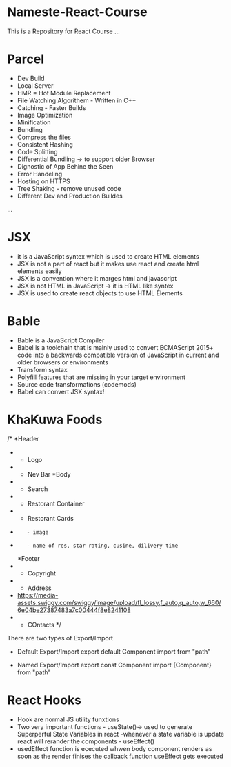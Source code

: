 # Nameste-React-Course

This is a Repository for React Course
...

# Parcel

- Dev Build
- Local Server
- HMR = Hot Module Replacement
- File Watching Algorithem - Written in C++
- Catching - Faster Builds
- Image Optimization
- Minification
- Bundling
- Compress the files
- Consistent Hashing
- Code Splitting
- Differential Bundling -> to support older Browser
- Dignostic of App Behine the Seen
- Error Handeling
- Hosting on HTTPS
- Tree Shaking - remove unused code
- Different Dev and Production Buildes

...

# JSX

- it is a JavaScript syntex which is used to create HTML elements
- JSX is not a part of react but it makes use react and create html elements easily
- JSX is a convention where it marges html and javascript
- JSX is not HTML in JavaScript -> it is HTML like syntex
- JSX is used to create react objects to use HTML Elements

# Bable

- Bable is a JavaScript Compiler
- Babel is a toolchain that is mainly used to convert ECMAScript 2015+ code into a backwards compatible version of JavaScript in current and older browsers or environments
- Transform syntax
- Polyfill features that are missing in your target environment
- Source code transformations (codemods)
- Babel can convert JSX syntax!

# KhaKuwa Foods

/\*
\*Header

- - Logo
- - Nev Bar
    \*Body
- - Search
- - Restorant Container
- - Restorant Cards
-        - image
-        - name of res, star rating, cusine, dilivery time
  \*Footer
- - Copyright
- - Address
- https://media-assets.swiggy.com/swiggy/image/upload/fl_lossy,f_auto,q_auto,w_660/6e04be27387483a7c00444f8e8241108
- - COntacts
    \*/

There are two types of Export/Import

- Default Export/Import
  export default Component
  import from "path"

- Named Export/Import
  export const Component
  import {Component} from "path"

# React Hooks

- Hook are normal JS utility funxtions
- Two very important functions - useState()-> used to generate Superperful State Variables in react
  -whenever a state variable is update react will rerander the components - useEffect()
- usedEffect function is ececuted whwen body component renders as soon as the render finises the callback function useEffect gets executed
